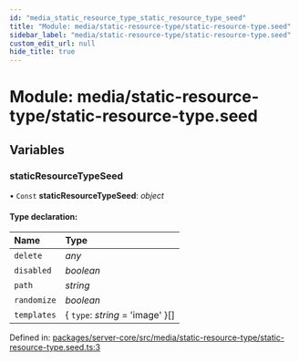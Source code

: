```yaml
---
id: "media_static_resource_type_static_resource_type_seed"
title: "Module: media/static-resource-type/static-resource-type.seed"
sidebar_label: "media/static-resource-type/static-resource-type.seed"
custom_edit_url: null
hide_title: true
---
```


# Module: media/static-resource-type/static-resource-type.seed

## Variables

### staticResourceTypeSeed

• `Const` **staticResourceTypeSeed**: *object*

#### Type declaration:

Name | Type |
:------ | :------ |
`delete` | *any* |
`disabled` | *boolean* |
`path` | *string* |
`randomize` | *boolean* |
`templates` | { `type`: *string* = 'image' }[] |

Defined in: [packages/server-core/src/media/static-resource-type/static-resource-type.seed.ts:3](https://github.com/xr3ngine/xr3ngine/blob/716a06460/packages/server-core/src/media/static-resource-type/static-resource-type.seed.ts#L3)
